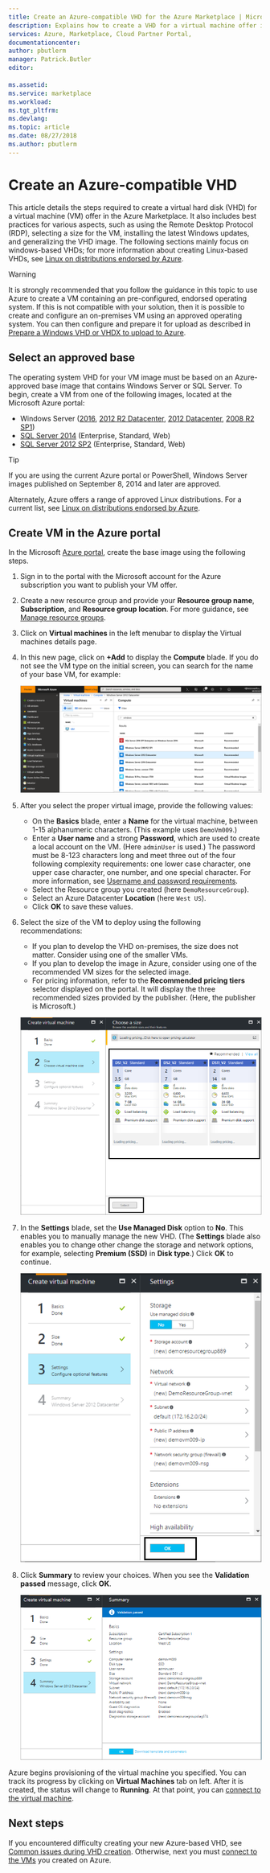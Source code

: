 ```yaml
---
title: Create an Azure-compatible VHD for the Azure Marketplace | Microsoft Docs
description: Explains how to create a VHD for a virtual machine offer in the Azure Marketplace.
services: Azure, Marketplace, Cloud Partner Portal,
documentationcenter:
author: pbutlerm
manager: Patrick.Butler
editor:

ms.assetid:
ms.service: marketplace
ms.workload:
ms.tgt_pltfrm:
ms.devlang:
ms.topic: article
ms.date: 08/27/2018
ms.author: pbutlerm
---
```


# Create an Azure-compatible VHD

This article details the steps required to create a virtual hard disk (VHD) for a virtual machine (VM) offer in the Azure Marketplace.  It also includes best practices for various aspects, such as using the Remote Desktop Protocol (RDP), selecting a size for the VM, installing the latest Windows updates, and generalizing the VHD image.  The following sections mainly focus on windows-based VHDs; for more information about creating Linux-based VHDs, see
[Linux on distributions endorsed by Azure](../../../virtual-machines/linux/endorsed-distros.md).

> [!WARNING]
> It is strongly recommended that you follow the guidance in this topic to use Azure to create a VM containing an pre-configured, endorsed operating system.  If this is not compatible with your solution, then it is possible to create and configure an on-premises VM using an approved operating system.  You can then configure and prepare it for upload as described in [Prepare a Windows VHD or VHDX to upload to Azure](https://docs.microsoft.com/azure/virtual-machines/windows/prepare-for-upload-vhd-image).


## Select an approved base
The operating system VHD for your VM image must be based on an Azure-approved base image that contains Windows Server or SQL Server.
To begin, create a VM from one of the following images, located at the Microsoft Azure portal:

-	Windows Server ([2016](https://www.microsoft.com/evalcenter/evaluate-windows-server-2016), [2012 R2 Datacenter](https://azure.microsoft.com/marketplace/partners/microsoft/windowsserver2012r2datacenter/), [2012 Datacenter](https://azure.microsoft.com/marketplace/partners/microsoft/windowsserver2012datacenter/), [2008 R2 SP1](https://azure.microsoft.com/marketplace/partners/microsoft/windowsserver2008r2sp1/))
-	[SQL Server 2014](https://docs.microsoft.com/azure/virtual-machines/windows/sql/virtual-machines-windows-sql-server-pricing-guidance) (Enterprise, Standard, Web)
-	[SQL Server 2012 SP2](https://docs.microsoft.com/azure/virtual-machines/windows/sql/virtual-machines-windows-sql-server-pricing-guidance) (Enterprise, Standard, Web)

> [!TIP]
> If you are using the current Azure portal or PowerShell, Windows Server images published on September 8, 2014 and later are approved.

Alternately, Azure offers a range of approved Linux distributions.  For a current list, see [Linux on distributions endorsed by Azure](https://docs.microsoft.com/azure/virtual-machines/linux/endorsed-distros).


## Create VM in the Azure portal

In the Microsoft [Azure portal](https://ms.portal.azure.com/), create the base image using the following steps.

1. Sign in to the portal with the Microsoft account for the Azure subscription you want to publish your VM offer.
2. Create a new resource group and provide your **Resource group name**, **Subscription**, and **Resource group location**.  For more guidance, see [Manage resource groups](https://docs.microsoft.com/azure/azure-resource-manager/resource-group-portal).
3. Click on **Virtual machines** in the left menubar to display the Virtual machines details page.
4. In this new page, click on **+Add** to display the **Compute** blade.  If you do not see the VM type on the initial screen, you can search for the name of your base VM, for example:

    ![Compute blade of new VM](./media/publishvm_014.png)

5. After you select the proper virtual image, provide the following values:
   * On the **Basics** blade, enter a **Name** for the virtual machine, between 1-15 alphanumeric characters. (This example uses `DemoVm009`.)
   * Enter a **User name** and a strong **Password**, which are used to create a local account on the VM.  (Here `adminUser` is used.)  The password must be 8-123 characters long and meet three out of the four following complexity requirements: one lower case character, one upper case character, one number, and one special character. For more information, see [Username and password requirements](https://docs.microsoft.com/azure/virtual-machines/virtual-machines-windows-faq#what-are-the-username-requirements-when-creating-a-vm).
   * Select the Resource group you created (here `DemoResourceGroup`).
   * Select an Azure Datacenter **Location** (here `West US`).
   * Click **OK** to save these values.

6. Select the size of the VM to deploy using the following recommendations:
   * If you plan to develop the VHD on-premises, the size does not matter. Consider using one of the smaller VMs.
   * If you plan to develop the image in Azure, consider using one of the recommended VM sizes for the selected image.
   * For pricing information, refer to the **Recommended pricing tiers** selector displayed on the portal. It will display the three recommended sizes provided by the publisher. (Here, the publisher is Microsoft.)

   ![Size blade of new VM](./media/publishvm_015.png)

7. In the **Settings** blade, set the **Use Managed Disk** option to **No**.  This enables you to manually manage the new VHD. (The **Settings** blade also enables you to change other change the storage and network options, for example, selecting **Premium (SSD)** in **Disk type**.)  Click **OK** to continue.

    ![Settings blade of New VM](./media/publishvm_016.png)

8. Click **Summary** to review your choices. When you see the **Validation passed** message, click **OK**.

    ![Summary blade of New VM](./media/publishvm_017.png)

Azure begins provisioning of the virtual machine you specified.  You can track its progress by clicking on **Virtual Machines** tab on left.  After it is created, the status will change to **Running**.  At that point, you can [connect to the virtual machine](./cpp-connect-vm.md).


## Next steps

If you encountered difficulty creating your new Azure-based VHD, see [Common issues during VHD creation](./cpp-common-vhd-creation-issues.md).  Otherwise, next you must [connect to the VMs](./cpp-connect-vm.md) you created on Azure.

